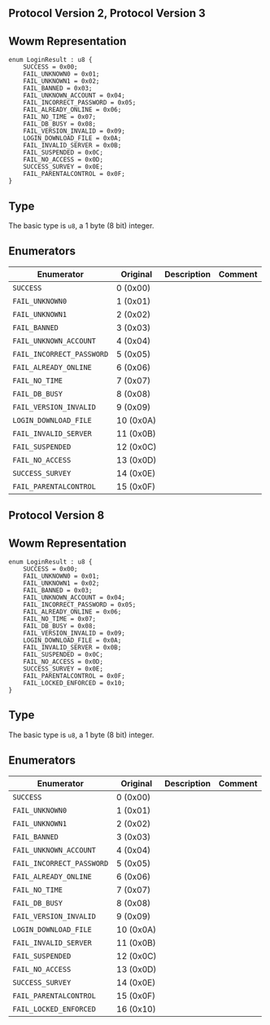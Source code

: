 ## Protocol Version 2, Protocol Version 3

## Wowm Representation
```rust,ignore
enum LoginResult : u8 {
    SUCCESS = 0x00;    
    FAIL_UNKNOWN0 = 0x01;    
    FAIL_UNKNOWN1 = 0x02;    
    FAIL_BANNED = 0x03;    
    FAIL_UNKNOWN_ACCOUNT = 0x04;    
    FAIL_INCORRECT_PASSWORD = 0x05;    
    FAIL_ALREADY_ONLINE = 0x06;    
    FAIL_NO_TIME = 0x07;    
    FAIL_DB_BUSY = 0x08;    
    FAIL_VERSION_INVALID = 0x09;    
    LOGIN_DOWNLOAD_FILE = 0x0A;    
    FAIL_INVALID_SERVER = 0x0B;    
    FAIL_SUSPENDED = 0x0C;    
    FAIL_NO_ACCESS = 0x0D;    
    SUCCESS_SURVEY = 0x0E;    
    FAIL_PARENTALCONTROL = 0x0F;    
}

```
## Type
The basic type is `u8`, a 1 byte (8 bit) integer.
## Enumerators
| Enumerator | Original  | Description | Comment |
| --------- | -------- | ----------- | ------- |
| `SUCCESS` | 0 (0x00) |  |  |
| `FAIL_UNKNOWN0` | 1 (0x01) |  |  |
| `FAIL_UNKNOWN1` | 2 (0x02) |  |  |
| `FAIL_BANNED` | 3 (0x03) |  |  |
| `FAIL_UNKNOWN_ACCOUNT` | 4 (0x04) |  |  |
| `FAIL_INCORRECT_PASSWORD` | 5 (0x05) |  |  |
| `FAIL_ALREADY_ONLINE` | 6 (0x06) |  |  |
| `FAIL_NO_TIME` | 7 (0x07) |  |  |
| `FAIL_DB_BUSY` | 8 (0x08) |  |  |
| `FAIL_VERSION_INVALID` | 9 (0x09) |  |  |
| `LOGIN_DOWNLOAD_FILE` | 10 (0x0A) |  |  |
| `FAIL_INVALID_SERVER` | 11 (0x0B) |  |  |
| `FAIL_SUSPENDED` | 12 (0x0C) |  |  |
| `FAIL_NO_ACCESS` | 13 (0x0D) |  |  |
| `SUCCESS_SURVEY` | 14 (0x0E) |  |  |
| `FAIL_PARENTALCONTROL` | 15 (0x0F) |  |  |
## Protocol Version 8

## Wowm Representation
```rust,ignore
enum LoginResult : u8 {
    SUCCESS = 0x00;    
    FAIL_UNKNOWN0 = 0x01;    
    FAIL_UNKNOWN1 = 0x02;    
    FAIL_BANNED = 0x03;    
    FAIL_UNKNOWN_ACCOUNT = 0x04;    
    FAIL_INCORRECT_PASSWORD = 0x05;    
    FAIL_ALREADY_ONLINE = 0x06;    
    FAIL_NO_TIME = 0x07;    
    FAIL_DB_BUSY = 0x08;    
    FAIL_VERSION_INVALID = 0x09;    
    LOGIN_DOWNLOAD_FILE = 0x0A;    
    FAIL_INVALID_SERVER = 0x0B;    
    FAIL_SUSPENDED = 0x0C;    
    FAIL_NO_ACCESS = 0x0D;    
    SUCCESS_SURVEY = 0x0E;    
    FAIL_PARENTALCONTROL = 0x0F;    
    FAIL_LOCKED_ENFORCED = 0x10;    
}

```
## Type
The basic type is `u8`, a 1 byte (8 bit) integer.
## Enumerators
| Enumerator | Original  | Description | Comment |
| --------- | -------- | ----------- | ------- |
| `SUCCESS` | 0 (0x00) |  |  |
| `FAIL_UNKNOWN0` | 1 (0x01) |  |  |
| `FAIL_UNKNOWN1` | 2 (0x02) |  |  |
| `FAIL_BANNED` | 3 (0x03) |  |  |
| `FAIL_UNKNOWN_ACCOUNT` | 4 (0x04) |  |  |
| `FAIL_INCORRECT_PASSWORD` | 5 (0x05) |  |  |
| `FAIL_ALREADY_ONLINE` | 6 (0x06) |  |  |
| `FAIL_NO_TIME` | 7 (0x07) |  |  |
| `FAIL_DB_BUSY` | 8 (0x08) |  |  |
| `FAIL_VERSION_INVALID` | 9 (0x09) |  |  |
| `LOGIN_DOWNLOAD_FILE` | 10 (0x0A) |  |  |
| `FAIL_INVALID_SERVER` | 11 (0x0B) |  |  |
| `FAIL_SUSPENDED` | 12 (0x0C) |  |  |
| `FAIL_NO_ACCESS` | 13 (0x0D) |  |  |
| `SUCCESS_SURVEY` | 14 (0x0E) |  |  |
| `FAIL_PARENTALCONTROL` | 15 (0x0F) |  |  |
| `FAIL_LOCKED_ENFORCED` | 16 (0x10) |  |  |
